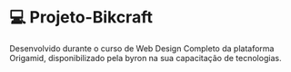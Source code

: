# 💻 Projeto-Bikcraft
 Desenvolvido durante o curso de Web Design Completo da plataforma Origamid, disponibilizado pela byron na sua capacitação de tecnologias.